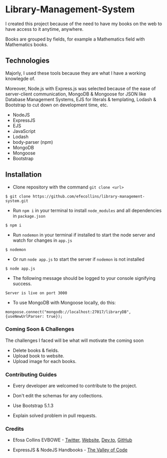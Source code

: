 # Library-Management-System

I created this project because of the need to have my books on the web to have access to it anytime, anywhere.

Books are grouped by fields, for example a Mathematics field with Mathematics books.

## Technologies

Majorly, I used these tools because they are what I have a working knowlegde of.

 Moreover, Node.js with Express.js was selected because of the ease of server-client communication, MongoDB & Mongoose for JSON like Database Management Systems, EJS for literals & templating, Lodash & Bootstrap to cut down on development time, etc.

- NodeJS
- ExpressJS
- EJS
- JavaScript
- Lodash
- body-parser (npm)
- MongoDB
- Mongoose
- Bootstrap

## Installation

- Clone repository with the command `git clone <url>`
```
$ git clone https://github.com/efecollins/library-management-system.git
```

- Run `npm i` in your terminal to install `node_modules` and all dependencies in `package.json`
```
$ npm i
```
- Run `nodemon` in your terminal if installed to start the node server and watch for changes in `app.js`
```
$ nodemon
```

- Or run `node app.js` to start the server if `nodemon` is not installed
```
$ node app.js
```

- The following message should be logged to your console signifying success.

```
Server is live on port 3000
```

- To use MongoDB with Mongoose locally, do this:
```
mongoose.connect("mongodb://localhost:27017/libraryDB", {useNewUrlParser: true});
```

### **Coming Soon** & Challenges

The challenges I faced will be what will motivate the coming soon

- Delete books & fields.
- Upload book to website.
- Upload image for each books.

### Contributing Guides
- Every developer are welcomed to contribute to the project.

- Don't edit the schemas for any collections.

- Use Bootstrap 5.1.3

- Explain solved problem in pull requests.

### Credits

- Efosa Collins EVBOWE - [Twitter](https://twitter.com/EfeCollins7),  [Website](https://efecollins.github.io/new-pweb/dist), [Dev.to](https://dev.to/efecollins), [GitHub](https://github.com/efecollins)

- ExpressJS & NodeJS Handbooks - [The Valley of Code](https://thevalleyofcode.com/)
